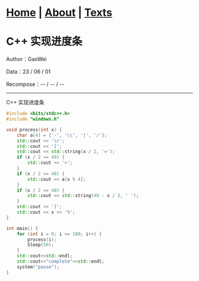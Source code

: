 # [Home](https://ga0wei.github.io/) |   [About](about)  |   [Texts](allTexts)
# C++ 实现进度条


Author：GaoWei   

Data：23 / 06 / 01

Recompose：-- / -- / --

---




C++ 实现进度条
```c++
#include <bits/stdc++.h>
#include "windows.h"

void process(int x) {
    char a[4] = {'-', '\\', '|', '/'};
    std::cout << '\r';
    std::cout << '[';
    std::cout << std::string(x / 2, '=');
    if (x / 2 <= 49) {
        std::cout << '>';
    }
    if (x / 2 <= 48) {
        std::cout << a[x % 4];
    }
    if (x / 2 <= 48) {
        std::cout << std::string(48 - x / 2, ' ');
    }
    std::cout << ']';
    std::cout << x << '%';
}

int main() {
    for (int i = 0; i <= 100; i++) {
        process(i);
        Sleep(50);
    }
    std::cout<<std::endl;
    std::cout<<"complete"<<std::endl;
    system("pause");
}
```